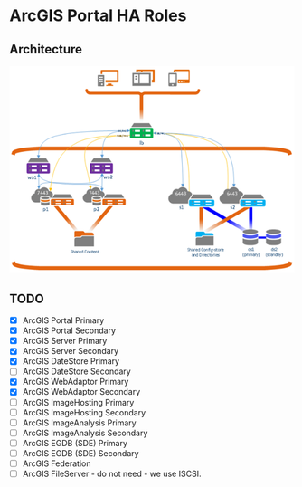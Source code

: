 # ArcGIS Portal HA Roles
## Architecture
![Architecture](./architecture.png)

## TODO
- [x] ArcGIS Portal Primary
- [x] ArcGIS Portal Secondary
- [x] ArcGIS Server Primary
- [x] ArcGIS Server Secondary
- [x] ArcGIS DateStore Primary
- [ ] ArcGIS DateStore Secondary
- [x] ArcGIS WebAdaptor Primary
- [x] ArcGIS WebAdaptor Secondary
- [ ] ArcGIS ImageHosting Primary
- [ ] ArcGIS ImageHosting Secondary
- [ ] ArcGIS ImageAnalysis Primary
- [ ] ArcGIS ImageAnalysis Secondary
- [ ] ArcGIS EGDB (SDE) Primary
- [ ] ArcGIS EGDB (SDE) Secondary
- [ ] ArcGIS Federation
- [ ] ArcGIS FileServer - do not need - we use ISCSI.